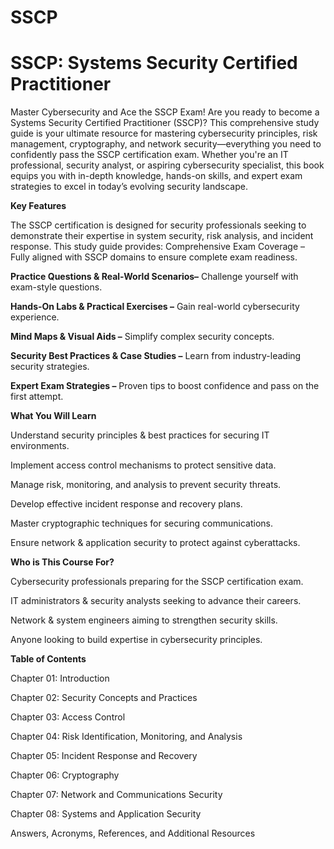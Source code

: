 # SSCP
# SSCP: Systems Security Certified Practitioner 

Master Cybersecurity and Ace the SSCP Exam!
Are you ready to become a Systems Security Certified Practitioner (SSCP)? This comprehensive study guide is your ultimate resource for mastering cybersecurity principles, risk management, cryptography, and network security—everything you need to confidently pass the SSCP certification exam.
Whether you're an IT professional, security analyst, or aspiring cybersecurity specialist, this book equips you with in-depth knowledge, hands-on skills, and expert exam strategies to excel in today’s evolving security landscape.

**Key Features**

The SSCP certification is designed for security professionals seeking to demonstrate their expertise in system security, risk analysis, and incident response. This study guide provides:
Comprehensive Exam Coverage – Fully aligned with SSCP domains to ensure complete exam readiness.

**Practice Questions & Real-World Scenarios–** Challenge yourself with exam-style questions.

**Hands-On Labs & Practical Exercises –** Gain real-world cybersecurity experience.

**Mind Maps & Visual Aids –** Simplify complex security concepts.

**Security Best Practices & Case Studies –** Learn from industry-leading security strategies.

**Expert Exam Strategies –** Proven tips to boost confidence and pass on the first attempt.

**What You Will Learn**

Understand security principles & best practices for securing IT environments.

Implement access control mechanisms to protect sensitive data.

Manage risk, monitoring, and analysis to prevent security threats.

Develop effective incident response and recovery plans.

Master cryptographic techniques for securing communications.

Ensure network & application security to protect against cyberattacks.

**Who is This Course For?**

Cybersecurity professionals preparing for the SSCP certification exam.

IT administrators & security analysts seeking to advance their careers.

Network & system engineers aiming to strengthen security skills.

Anyone looking to build expertise in cybersecurity principles.

**Table of Contents**

Chapter 01: Introduction

Chapter 02: Security Concepts and Practices

Chapter 03: Access Control

Chapter 04: Risk Identification, Monitoring, and Analysis

Chapter 05: Incident Response and Recovery

Chapter 06: Cryptography

Chapter 07: Network and Communications Security

Chapter 08: Systems and Application Security

Answers, Acronyms, References, and Additional Resources


